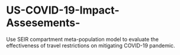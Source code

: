# US-COVID-19-Impact-Assesements-
Use SEIR compartment meta-population model to evaluate the effectiveness of travel restrictions on mitigating COVID-19 pandemic.
